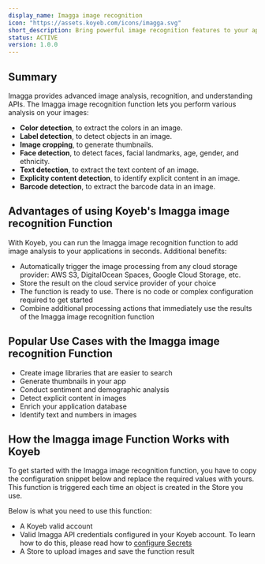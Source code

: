 ```yaml
---
display_name: Imagga image recognition
icon: "https://assets.koyeb.com/icons/imagga.svg"
short_description: Bring powerful image recognition features to your apps
status: ACTIVE
version: 1.0.0
---
```


## Summary

Imagga provides advanced image analysis, recognition, and understanding APIs. The Imagga image recognition function lets you perform various analysis on your images:

- **Color detection**, to extract the colors in an image.
- **Label detection**, to detect objects in an image.
- **Image cropping**, to generate thumbnails.
- **Face detection**, to detect faces, facial landmarks, age, gender, and ethnicity.
- **Text detection**, to extract the text content of an image.
- **Explicity content detection**, to identify explicit content in an image.
- **Barcode detection**, to extract the barcode data in an image.

## Advantages of using Koyeb's Imagga image recognition Function

With Koyeb, you can run the Imagga image recognition function to add image analysis to your applications in seconds. Additional benefits:

- Automatically trigger the image processing from any cloud storage provider: AWS S3, DigitalOcean Spaces, Google Cloud Storage, etc.
- Store the result on the cloud service provider of your choice
- The function is ready to use. There is no code or complex configuration required to get started
- Combine additional processing actions that immediately use the results of the Imagga image recognition function

## Popular Use Cases with the Imagga image recognition Function

- Create image libraries that are easier to search
- Generate thumbnails in your app
- Conduct sentiment and demographic analysis
- Detect explicit content in images
- Enrich your application database
- Identify text and numbers in images

## How the Imagga image Function Works with Koyeb

To get started with the Imagga image recognition function, you have to copy the configuration snippet below and replace the required values with yours.
This function is triggered each time an object is created in the Store you use.

Below is what you need to use this function:

* A Koyeb valid account
* Valid Imagga API credentials configured in your Koyeb account. To learn how to do this, please read how to [configure Secrets](/docs/secrets)
* A Store to upload images and save the function result